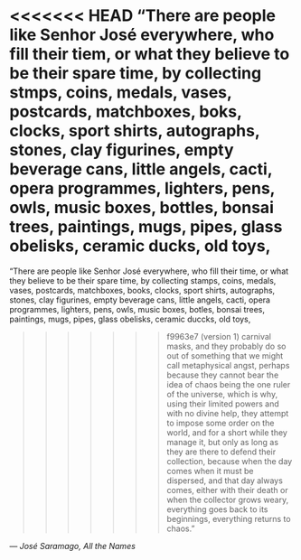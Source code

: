 <<<<<<< HEAD
“There are people like Senhor José everywhere, who fill their tiem, or
what they believe to be their spare time, by collecting stmps, coins,
medals, vases, postcards, matchboxes, boks, clocks, sport shirts,
autographs, stones, clay figurines, empty beverage cans, little angels,
cacti, opera programmes, lighters, pens, owls, music boxes, bottles, bonsai
trees, paintings, mugs, pipes, glass obelisks, ceramic ducks, old toys,
=======
“There are people like Senhor José everywhere, who fill their time, or
what they believe to be their spare time, by collecting stamps, coins,
medals, vases, postcards, matchboxes, books, clocks, sport shirts,
autographs, stones, clay figurines, empty beverage cans, little angels,
cacti, opera programmes, lighters, pens, owls, music boxes, botles, bonsai
trees, paintings, mugs, pipes, glass obelisks, ceramic duccks, old toys,
>>>>>>> f9963e7 (version 1)
carnival masks, and they probably do so out of something that we might
call metaphysical angst, perhaps because they cannot bear the idea of
chaos being the one ruler of the universe, which is why, using their
limited powers and with no divine help, they attempt to impose some order
on the world, and for a short while they manage it, but only as long as
they are there to defend their collection, because when the day comes when
it must be dispersed, and that day always comes, either with their death
or when the collector grows weary, everything goes back to its beginnings,
everything returns to chaos.”

*― José Saramago, All the Names* 
